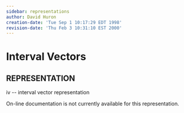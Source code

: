 ```yaml
---
sidebar: representations
author: David Huron
creation-date: 'Tue Sep 1 10:17:29 EDT 1998'
revision-date: 'Thu Feb 3 10:31:10 EST 2000'
---
```



Interval Vectors
===========================================

## REPRESENTATION ##

<span class="rep">iv</span> \-- interval vector representation

On-line documentation is not currently available for this
representation.

